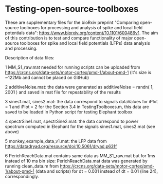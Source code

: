 # Testing-open-source-toolboxes

These are supplementary files for the bioRxiv preprint "Comparing open-source toolboxes for processing and analysis of spike and local field potentials data": https://www.biorxiv.org/content/10.1101/600486v1. The aim of this contribution is to test and compare functionality of major open-source toolboxes for spike and local field potentials (LFPs) data analysis and processing.

Description of data files:

1 MM_S1_raw.mat needed for running scripts can be uploaded from https://crcns.org/data-sets/motor-cortex/pmd-1/about-pmd-1 (it's size is ~122Mb and cannot be placed on GitHub)

2 additiveNoise.mat: the data were generated as additiveNoise = randn( 1, 2001 ) and saved in mat file for repeatability of the results

3 sines1.mat, sines2.mat: the data correspond to signals dataValues for iPlot = 1 and iPlot = 2 for the Section 3.4 in TestingToolboxes.m, this data are saved to be loaded in Python script for testing Elephant toolbox

4 spectrSine1.mat, spectrSine2.mat: the data correspond to power spectrum computed in Elephant for the signals sines1.mat, sines2.mat (see above)

5 monkey_example_data_v1.mat: the LFP data from https://datadryad.org/resource/doi:10.5061/dryad.p631f

6 PerichReachData.mat contains same data as MM_S1_raw.mat but for 1ms instead of 10 ms bin size: PerichReachData.mat data was generated by running clean_data.m from https://crcns.org/data-sets/motor-cortex/pmd-1/about-pmd-1 (data and scripts) for dt = 0.001 instead of dt = 0.01 (line 24), correspondingly.
